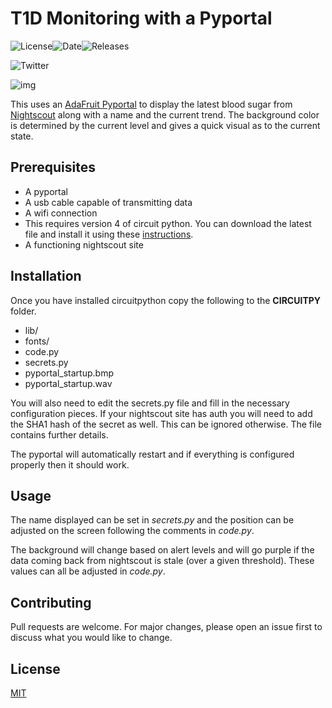 # T1D Monitoring with a Pyportal

![License](https://img.shields.io/github/license/mattyjones/pyportal_monitoring.svg)![Date](https://img.shields.io/github/release-date/mattyjones/pyportal_monitoring.svg)![Releases](https://img.shields.io/github/downloads/mattyjones/pyportal_monitoring/0.1/total.svg)

![Twitter](https://img.shields.io/twitter/follow/caffeinatedeng.svg?style=social)

![img](https://pbs.twimg.com/media/D4TDQhIWkAA4Dih.jpg:small)


This uses an [AdaFruit Pyportal][1] to display the latest blood sugar from [Nightscout][2] along with a name and the current trend. The background color is determined by the current level and gives a quick visual as to the current state.

## Prerequisites
- A pyportal
- A usb cable capable of transmitting data
- A wifi connection
- This requires version 4 of circuit python. You can download the latest file and install it using these [instructions][3].
- A functioning nightscout site

## Installation

Once you have installed circuitpython copy the following to the **CIRCUITPY** folder. 

- lib/
- fonts/
- code.py
- secrets.py
- pyportal_startup.bmp
- pyportal_startup.wav

You will also need to edit the secrets.py file and fill in the necessary configuration pieces. If your nightscout site has auth you will need to add the SHA1 hash of the secret as well. This can be ignored otherwise. The file contains further details.

The pyportal will automatically restart and if everything is configured properly then it should work.

## Usage

The name displayed can be set in *secrets.py* and the position can be adjusted on the screen following the comments in *code.py*.

The background will change based on alert levels and will go purple if the data coming back from nightscout is stale (over a given threshold). These values can all be adjusted in *code.py*.

## Contributing
Pull requests are welcome. For major changes, please open an issue first to discuss what you would like to change.

## License
[MIT](https://choosealicense.com/licenses/mit/)


[1]: https://www.adafruit.com/product/4116
[2]: https://github.com/nightscout/cgm-remote-monitor
[3]: https://learn.adafruit.com/adafruit-pyportal/install-circuitpython
